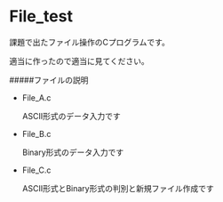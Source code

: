 # File_test 

課題で出たファイル操作のCプログラムです。

適当に作ったので適当に見てください。

#####ファイルの説明

- File_A.c

  ASCII形式のデータ入力です
  
- File_B.c

  Binary形式のデータ入力です

- File_C.c

  ASCII形式とBinary形式の判別と新規ファイル作成です
